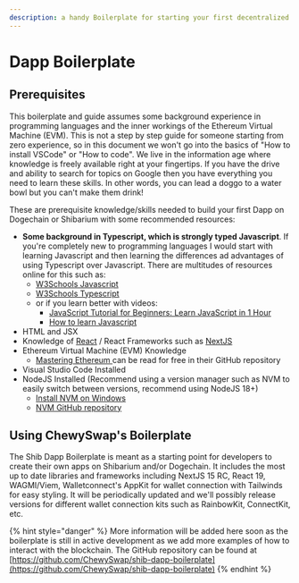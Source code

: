 ```yaml
---
description: a handy Boilerplate for starting your first decentralized application!
---
```


# Dapp Boilerplate

## Prerequisites

This boilerplate and guide assumes some background experience in programming languages and the inner workings of the Ethereum Virtual Machine (EVM). This is not a step by step guide for someone starting from zero experience, so in this document we won't go into the basics of "How to install VSCode" or "How to code". We live in the information age where knowledge is freely available right at your fingertips. If you have the drive and ability to search for topics on Google then you have everything you need to learn these skills. In other words, you can lead a doggo to a water bowl but you can't make them drink!&#x20;

These are prerequisite knowledge/skills needed to build your first Dapp on Dogechain or Shibarium with some recommended resources:

* **Some background in Typescript, which is strongly typed Javascript**. If you're completely new to programming languages I would start with learning Javascript and then learning the differences ad advantages of using Typescript over Javascript. There are multitudes of resources online for this such as:
  * [W3Schools Javascript](https://www.w3schools.com/js/default.asp)
  * [W3Schools Typescript](https://www.w3schools.com/typescript/index.php)
  * or if you learn better with videos:
    * [JavaScript Tutorial for Beginners: Learn JavaScript in 1 Hour](https://www.youtube.com/watch?v=W6NZfCO5SIk)
    * [How to learn Javascript](https://www.youtube.com/watch?v=quJzdnXuNDc)
* HTML and JSX
* Knowledge of [React](https://react.dev/) / React Frameworks such as [NextJS](https://nextjs.org/)
* Ethereum Virtual Machine (EVM) Knowledge
  * [Mastering Ethereum ](https://github.com/ethereumbook/ethereumbook/tree/develop?tab=readme-ov-file)can be read for free in their GitHub repository
* Visual Studio Code Installed
* NodeJS Installed (Recommend using a version manager such as NVM to easily switch between versions, recommend using NodeJS 18+)
  * [Install NVM on Windows](https://learn.microsoft.com/en-us/windows/dev-environment/javascript/nodejs-on-windows)
  * [NVM GitHub repository](https://github.com/nvm-sh/nvm)



## Using ChewySwap's Boilerplate

The Shib Dapp Boilerplate is meant as a starting point for developers to create their own apps on Shibarium and/or Dogechain. It includes the most up to date libraries and frameworks including NextJS 15 RC, React 19, WAGMI/Viem, Walletconnect's AppKit for wallet connection with Tailwinds for easy styling. It will be periodically updated and we'll possibly release versions for different wallet connection kits such as RainbowKit, ConnectKit, etc.

{% hint style="danger" %}
More information will be added here soon as the boilerplate is still in active development as we add more examples of how to interact with the blockchain. The GitHub repository can be found at [https://github.com/ChewySwap/shib-dapp-boilerplate](https://github.com/ChewySwap/shib-dapp-boilerplate)
{% endhint %}


